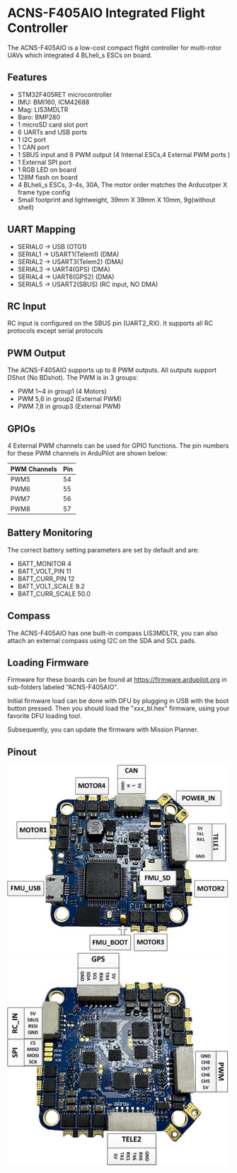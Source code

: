 # ACNS-F405AIO Integrated Flight Controller

The ACNS-F405AIO is a low-cost compact flight controller for multi-rotor UAVs which integrated 4 BLheli_s ESCs on board.

## Features

 - STM32F405RET microcontroller
 - IMU: BMI160, ICM42688
 - Mag: LIS3MDLTR
 - Baro: BMP280
 - 1 microSD card slot port
 - 6 UARTs and USB ports
 - 1 I2C port
 - 1 CAN port
 - 1 SBUS input and 8 PWM output (4 Internal ESCs,4 External PWM ports )
 - 1 External SPI port
 - 1 RGB LED on board
 - 128M flash on board
 - 4 BLheli_s ESCs, 3-4s, 30A, The motor order matches the Arducotper X frame type config
 - Small footprint and lightweight, 39mm X 39mm X 10mm, 9g(without shell)
   
## UART Mapping

 - SERIAL0 -> USB (OTG1)
 - SERIAL1 -> USART1(Telem1) (DMA)
 - SERIAL2 -> USART3(Telem2) (DMA)
 - SERIAL3 -> UART4(GPS) (DMA)
 - SERIAL4 -> UART6(GPS2) (DMA)
 - SERIAL5 -> USART2(SBUS) (RC input, NO DMA)

## RC Input

RC input is configured on the SBUS pin (UART2_RX). It supports all RC protocols except serial protocols

## PWM Output

The ACNS-F405AIO supports up to 8  PWM outputs. All outputs support DShot (No BDshot).
The PWM is in 3 groups:

 - PWM 1~4 in group1 (4 Motors)
 - PWM 5,6 in group2 (External PWM)
 - PWM 7,8 in group3 (External PWM)

## GPIOs

4 External PWM channels can be used for GPIO functions.
The pin numbers for these PWM channels in ArduPilot are shown below:

| PWM Channels | Pin  |
| ------------ | ---- | 
| PWM5         | 54   |
| PWM6         | 55   | 
| PWM7         | 56   | 
| PWM8         | 57   | 

## Battery Monitoring

The correct battery setting parameters are set by default and are:
 
 - BATT_MONITOR 4
 - BATT_VOLT_PIN 11
 - BATT_CURR_PIN 12
 - BATT_VOLT_SCALE 9.2
 - BATT_CURR_SCALE 50.0

## Compass

The ACNS-F405AIO has one built-in compass LIS3MDLTR, you can also attach an external compass using I2C on the SDA and SCL pads.

## Loading Firmware

Firmware for these boards can be found at https://firmware.ardupilot.org in sub-folders labeled “ACNS-F405AIO”.

Initial firmware load can be done with DFU by plugging in USB with the
boot button pressed. Then you should load the "xxx_bl.hex"
firmware, using your favorite DFU loading tool.

Subsequently, you can update the firmware with Mission Planner.

## Pinout<div align=center>
<img width="500" src=F405AIO_top.jpg/>

<img width="500" src=F405AIO_bottom.jpg/>


